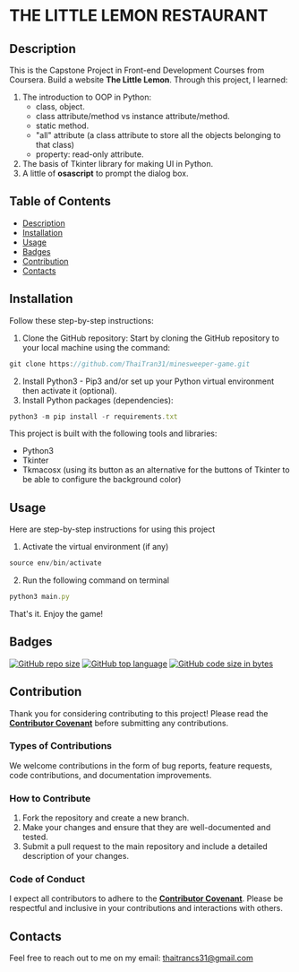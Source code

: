 # THE LITTLE LEMON RESTAURANT

## Description
This is the Capstone Project in Front-end Development Courses from Coursera. Build a website **The Little Lemon**.
Through this project, I learned:
1. The introduction to OOP in Python:
    - class, object.
    - class attribute/method vs instance attribute/method.
    - static method.
    - "all" attribute (a class attribute to store all the objects belonging to that class)
    - property: read-only attribute.
2. The basis of Tkinter library for making UI in Python.
3. A little of **osascript** to prompt the dialog box.

## Table of Contents
- [Description](#description)
- [Installation](#installation)
- [Usage](#usage)
- [Badges](#badges)
- [Contribution](#contribution)
- [Contacts](#contacts)

## Installation
Follow these step-by-step instructions:
1. Clone the GitHub repository: Start by cloning the GitHub repository to your local machine using the command:

```jsx
git clone https://github.com/ThaiTran31/minesweeper-game.git
```
2. Install Python3 - Pip3 and/or set up your Python virtual environment then activate it (optional).
3. Install Python packages (dependencies):
```jsx
python3 -m pip install -r requirements.txt
```
This project is built with the following tools and libraries:
- Python3
- Tkinter
- Tkmacosx (using its button as an alternative for the buttons of Tkinter to be able to configure the background color)
## Usage
Here are step-by-step instructions for using this project
1. Activate the virtual environment (if any)
```jsx
source env/bin/activate
```
2. Run the following command on terminal
```jsx
python3 main.py
```
That's it. Enjoy the game!

## Badges
[![GitHub repo size](https://img.shields.io/github/repo-size/ThaiTran31/minesweeper-game)](https://github.com/ThaiTran31/minesweeper-game.git) [![GitHub top language](https://img.shields.io/github/languages/top/ThaiTran31/minesweeper-game)](https://github.com/ThaiTran31/minesweeper-game.git) [![GitHub code size in bytes](https://img.shields.io/github/languages/code-size/ThaiTran31/minesweeper-game)](https://github.com/ThaiTran31/minesweeper-game.git)

## Contribution
 
Thank you for considering contributing to this project! Please read the **[Contributor Covenant](https://www.contributor-covenant.org/)** before submitting any contributions.

### Types of Contributions

We welcome contributions in the form of bug reports, feature requests, code contributions, and documentation improvements.

### How to Contribute

1. Fork the repository and create a new branch.
2. Make your changes and ensure that they are well-documented and tested.
3. Submit a pull request to the main repository and include a detailed description of your changes.

### Code of Conduct

I expect all contributors to adhere to the **[Contributor Covenant](https://www.contributor-covenant.org/)**. Please be respectful and inclusive in your contributions and interactions with others.

## Contacts

Feel free to reach out to me on my email: thaitrancs31@gmail.com
